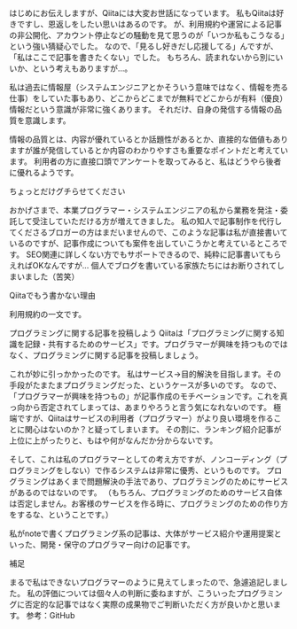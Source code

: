 はじめにお伝えしますが、Qiitaには大変お世話になっています。
私もQiitaは好きですし、恩返しをしたい思いはあるのです。
が、利用規約や運営による記事の非公開化、アカウント停止などの騒動を見て思うのが「いつか私もこうなる」という強い猜疑心でした。
なので、「見るし好きだし応援してる」んですが、「私はここで記事を書きたくない」でした。
もちろん、読まれないから別にいいか、という考えもありますが…。

私は過去に情報屋（システムエンジニアとかそういう意味ではなく、情報を売る仕事）をしていた事もあり、どこからどこまでが無料でどこからが有料（優良）情報だという意識が非常に強くあります。
それだけ、自身の発信する情報の品質を意識します。

情報の品質とは、内容が優れているとか話題性があるとか、直接的な価値もありますが誰が発信しているとか内容のわかりやすさも重要なポイントだと考えています。
利用者の方に直接口頭でアンケートを取ってみると、私はどうやら後者に優れるようです。

ちょっとだけグチらせてください

おかげさまで、本業プログラマー・システムエンジニアの私から業務を発注・委託して受注していただける方が増えてきました。
私の知人で記事制作を代行してくださるブロガーの方はまだいませんので、このような記事は私が直接書いているのですが、記事作成についても案件を出していこうかと考えているところです。
SEO関連に詳しくない方でもサポートできるので、純粋に記事書いてもらえればOKなんですが…
個人でブログを書いている家族たちにはお断りされてしまいました（苦笑）

Qiitaでもう書かない理由

利用規約の一文です。

プログラミングに関する記事を投稿しよう
Qiitaは「プログラミングに関する知識を記録・共有するためのサービス」です。プログラマーが興味を持つものではなく、プログラミングに関する記事を投稿しましょう。

これが妙に引っかかったのです。
私はサービス→目的解決を目指します。その手段がたまたまプログラミングだった、というケースが多いのです。
なので、「プログラマーが興味を持つもの」が記事作成のモチベーションです。これを真っ向から否定されてしまっては、あまりやろうと言う気になれないのです。
極端ですが、Qiitaはサービスの利用者（プログラマー）がより良い環境を作ることに関心はないのか？と疑ってしまいます。
その割に、ランキング紹介記事が上位に上がったりと、もはや何がなんだか分からないです。

そして、これは私のプログラマーとしての考え方ですが、ノンコーディング（プログラミングをしない）で作るシステムは非常に優秀、というものです。
プログラミングはあくまで問題解決の手法であり、プログラミングのためにサービスがあるのではないのです。
（もちろん、プログラミングのためのサービス自体は否定しません。お客様のサービスを作る時に、プログラミングのための作り方をするな、ということです。）

私がnoteで書くプログラミング系の記事は、大体がサービス紹介や運用提案といった、開発・保守のプログラマー向けの記事です。

補足

まるで私はできないプログラマーのように見えてしまったので、急遽追記しました。
私の評価については個々人の判断に委ねますが、こういったプログラミングに否定的な記事ではなく実際の成果物でご判断いただく方が良いかと思います。
参考：GitHub

